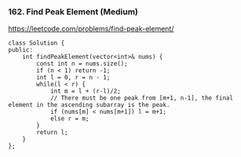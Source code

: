 ### 162. Find Peak Element (Medium)

https://leetcode.com/problems/find-peak-element/

```
class Solution {
public:
    int findPeakElement(vector<int>& nums) {
        const int n = nums.size();
        if (n < 1) return -1;
        int l = 0, r = n - 1;
        while(l < r) {
            int m = l + (r-l)/2;
            // There must be one peak from [m+1, n-1], the final element in the ascending subarray is the peak. 
            if (nums[m] < nums[m+1]) l = m+1;
            else r = m;
        }
        return l;
    }
};
```
